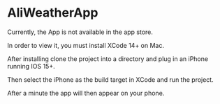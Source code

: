 # AliWeatherApp

Currently, the App is not available in the app store.

In order to view it, you must install XCode 14+ on Mac.

After installing clone the project into a directory and plug in an iPhone running IOS 15+.

Then select the iPhone as the build target in XCode and run the project.

After a minute the app will then appear on your phone.
